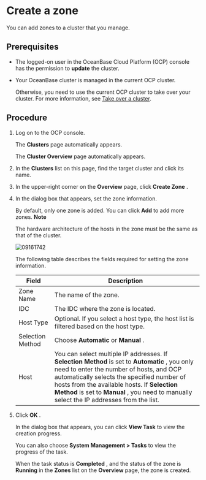 Create a zone 
==================================

You can add zones to a cluster that you manage. 

Prerequisites 
----------------------------------

* The logged-on user in the OceanBase Cloud Platform (OCP) console has the permission to **update** the cluster.

  

* Your OceanBase cluster is managed in the current OCP cluster. 

  Otherwise, you need to use the current OCP cluster to take over your cluster. For more information, see [Take over a cluster](/en-US/3.ob-cloud-platform/4.manage-clusters/3.basic-operations/1.takeover-cluster.md).
  




Procedure 
------------------------------

1. Log on to the OCP console. 

   The **Clusters** page automatically appears. 

   The **Cluster Overview** page automatically appears.
   

2. In the **Clusters** list on this page, find the target cluster and click its name.

   

3. In the upper-right corner on the **Overview** page, click **Create Zone** .

   

4. In the dialog box that appears, set the zone information. 

   By default, only one zone is added. You can click **Add** to add more zones. 
   **Note**

   

   The hardware architecture of the hosts in the zone must be the same as that of the cluster.

   ![09161742](https://help-static-aliyun-doc.aliyuncs.com/assets/img/en-US/0938778461/p327385.png)

   The following table describes the fields required for setting the zone information. 
   

   |    **Field**     |                                                                                                                                                                    **Description**                                                                                                                                                                    |
   |------------------|-------------------------------------------------------------------------------------------------------------------------------------------------------------------------------------------------------------------------------------------------------------------------------------------------------------------------------------------------------|
   | Zone Name        | The name of the zone.                                                                                                                                                                                                                                                                                                                                 |
   | IDC              | The IDC where the zone is located.                                                                                                                                                                                                                                                                                                                    |
   | Host Type        | Optional.  If you select a host type, the host list is filtered based on the host type.                                                                                                                                                                                                                                               |
   | Selection Method | Choose **Automatic** or **Manual** .                                                                                                                                                                                                                                                                                                                  |
   | Host             | You can select multiple IP addresses.  If **Selection Method** is set to **Automatic** , you only need to enter the number of hosts, and OCP automatically selects the specified number of hosts from the available hosts. If **Selection Method** is set to **Manual** , you need to manually select the IP addresses from the list. |

   

5. Click **OK** . 

   In the dialog box that appears, you can click **View Task** to view the creation progress. 

   You can also choose **System Management \> Tasks** to view the progress of the task. 

   When the task status is **Completed** , and the status of the zone is **Running** in the **Zones** list on the **Overview** page, the zone is created.
   





